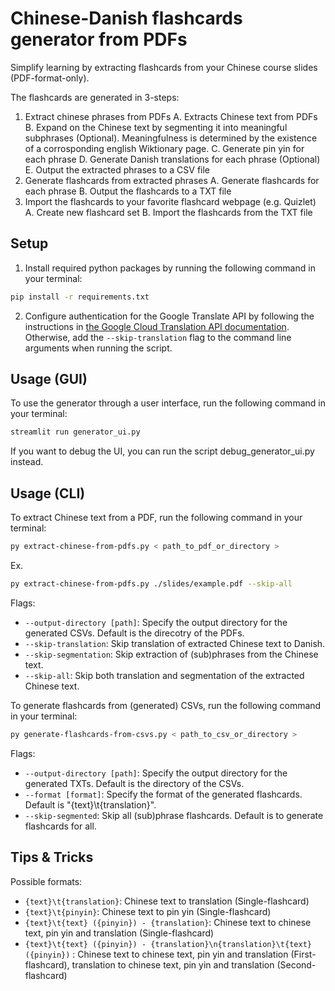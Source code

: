 # Chinese-Danish flashcards generator from PDFs 
Simplify learning by extracting flashcards from your Chinese course slides (PDF-format-only).

The flashcards are generated in 3-steps: 
1. Extract chinese phrases from PDFs
    A. Extracts Chinese text from PDFs
    B. Expand on the Chinese text by segmenting it into meaningful subphrases (Optional). Meaningfulness is determined by the existence of a corrosponding english Wiktionary page.
    C. Generate pin yin for each phrase
    D. Generate Danish translations for each phrase (Optional)
    E. Output the extracted phrases to a CSV file
2. Generate flashcards from extracted phrases
    A. Generate flashcards for each phrase
    B. Output the flashcards to a TXT file
3. Import the flashcards to your favorite flashcard webpage (e.g. Quizlet)
    A. Create new flashcard set
    B. Import the flashcards from the TXT file

## Setup 
1. Install required python packages by running the following command in your terminal: 
```bash 
pip install -r requirements.txt
```

2. Configure authentication for the Google Translate API by following the instructions in [the Google Cloud Translation API documentation](https://cloud.google.com/translate/docs/setup). Otherwise, add the ```--skip-translation``` flag to the command line arguments when running the script.

## Usage (GUI)
To use the generator through a user interface, run the following command in your terminal: 
```bash
streamlit run generator_ui.py
``` 

If you want to debug the UI, you can run the script debug_generator_ui.py instead.

## Usage (CLI)
To extract Chinese text from a PDF, run the following command in your terminal: 
```bash
py extract-chinese-from-pdfs.py < path_to_pdf_or_directory >
```

Ex. 
```bash
py extract-chinese-from-pdfs.py ./slides/example.pdf --skip-all
```

Flags: 
- ```--output-directory [path]```: Specify the output directory for the generated CSVs. Default is the direcotry of the PDFs. 
- ```--skip-translation```: Skip translation of extracted Chinese text to Danish.
- ```--skip-segmentation```: Skip extraction of (sub)phrases from the Chinese text.
- ```--skip-all```: Skip both translation and segmentation of the extracted Chinese text.

To generate flashcards from (generated) CSVs, run the following command in your terminal: 
```bash
py generate-flashcards-from-csvs.py < path_to_csv_or_directory >
```

Flags: 
- ```--output-directory [path]```: Specify the output directory for the generated TXTs. Default is the directory of the CSVs.
- ```--format [format]```: Specify the format of the generated flashcards. Default is "{text}\t{translation}".
- ```--skip-segmented```: Skip all (sub)phrase flashcards. Default is to generate flashcards for all.

## Tips & Tricks
Possible formats: 
- ```{text}\t{translation}```: Chinese text to translation (Single-flashcard)
- ```{text}\t{pinyin}```: Chinese text to pin yin (Single-flashcard)
- ```{text}\t{text} ({pinyin}) - {translation}```: Chinese text to chinese text, pin yin and translation (Single-flashcard)
- ```{text}\t{text} ({pinyin}) - {translation}\n{translation}\t{text} ({pinyin})``` : Chinese text to chinese text, pin yin and translation (First-flashcard), translation to chinese text, pin yin and translation (Second-flashcard)
